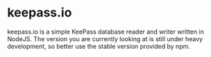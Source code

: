 # keepass.io #

keepass.io is a simple KeePass database reader and writer written in NodeJS.
The version you are currently looking at is still under heavy development, so
better use the stable version provided by npm.